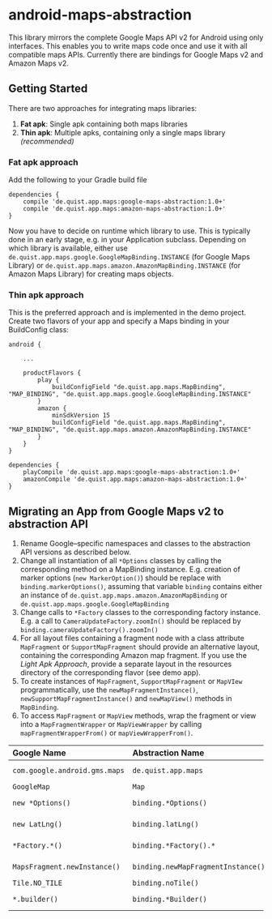 # android-maps-abstraction
This library mirrors the complete Google Maps API v2 for Android using only interfaces. This enables you to write maps code once and use it with all compatible maps APIs. Currently there are bindings for Google Maps v2 and Amazon Maps v2.

## Getting Started

There are two approaches for integrating maps libraries:

1. **Fat apk**: Single apk containing both maps libraries
2. **Thin apk**: Multiple apks, containing only a single maps library _(recommended)_

### Fat apk approach
Add the following to your Gradle build file

	dependencies {
	    compile 'de.quist.app.maps:google-maps-abstraction:1.0+'
	    compile 'de.quist.app.maps:amazon-maps-abstraction:1.0+'
	}

Now you have to decide on runtime which library to use. This is typically done in an early stage, e.g. in your Application subclass. Depending on which library is available, either use ``de.quist.app.maps.google.GoogleMapBinding.INSTANCE`` (for Google Maps Library) or ``de.quist.app.maps.amazon.AmazonMapBinding.INSTANCE`` (for Amazon Maps Library) for creating maps objects.

### Thin apk approach
This is the preferred approach and is implemented in the demo project. Create two flavors of your app and specify a Maps binding in your BuildConfig class:

	android {
		
		...

		productFlavors {
	        play {
	            buildConfigField "de.quist.app.maps.MapBinding", "MAP_BINDING", "de.quist.app.maps.google.GoogleMapBinding.INSTANCE"
	        }
	        amazon {
	            minSdkVersion 15
	            buildConfigField "de.quist.app.maps.MapBinding", "MAP_BINDING", "de.quist.app.maps.amazon.AmazonMapBinding.INSTANCE"
	        }
	    }
	}
	
	dependencies {
	    playCompile 'de.quist.app.maps:google-maps-abstraction:1.0+'
	    amazonCompile 'de.quist.app.maps:amazon-maps-abstraction:1.0+'
	}


## Migrating an App from Google Maps v2 to abstraction API

1. Rename Google–specific namespaces and classes to the abstraction API versions as described below.
2. Change all instantiation of all ``*Options`` classes by calling the corresponding method on a MapBinding instance. E.g. creation of marker options (``new MarkerOption()``) should be replace with ``binding.markerOptions()``, assuming that variable ``binding`` contains either an instance of ``de.quist.app.maps.amazon.AmazonMapBinding`` or ``de.quist.app.maps.google.GoogleMapBinding``
3. Change calls to ``*Factory`` classes to the corresponding factory instance. E.g. a call to ``CameraUpdateFactory.zoomIn()`` should be replaced by ``binding.cameraUpdateFactory().zoomIn()``
4. For all layout files containing a fragment node with a class attribute ``MapFragment`` or ``SupportMapFragment`` should provide an alternative layout, containing the corresponding Amazon map fragment. If you use the _Light Apk Approach_, provide a separate layout in the resources directory of the corresponding flavor (see demo app).
5. To create instances of ``MapFragment``, ``SupportMapFragment`` or ``MapVIew`` programmatically, use the ``newMapFragmentInstance()``, ``newSupportMapFragmentInstance()`` and ``newMapView()`` methods in ``MapBinding``.
6. To access ``MapFragment`` or ``MapView`` methods, wrap the fragment or view into a ``MapFragmentWrapper`` or ``MapViewWrapper`` by calling ``mapFragmentWrapperFrom()`` or ``mapViewWrapperFrom()``.

| Google Name                     | Abstraction Name                      | Example                                                                            |
|:------------------------------- |:------------------------------------- |:---------------------------------------------------------------------------------- |
| ``com.google.android.gms.maps`` | ``de.quist.app.maps``                 | ``com.google.android.gms.maps.Projection`` &rarr; ``de.quist.app.maps.Projection`` |
| ``GoogleMap``                   | ``Map``                               |                                                                                    |
| ``new *Options()``              | ``binding.*Options()``                | ``new MarkerOptions()`` &rarr; ``binding.markerOptions()``                         |
| ``new LatLng()``                | ``binding.latLng()``                  | ``new LatLng(53.55, 10.0)`` &rarr; ``binding.latLng(53.55, 10.)``                  |
| ``*Factory.*()``                | ``binding.*Factory().*``              | ``CameraUpdateFactory.zoomIn()`` &rarr; ``binding.cameraUpdateFactory().zoomIn()`` |
| ``MapsFragment.newInstance()``  | ``binding.newMapFragmentInstance()``  | ``MapsFragment.newInstance()`` &rarr; ``binding.newMapsFragmentInstance()``        |
| ``Tile.NO_TILE``                | ``binding.noTile()``                  |                                                                                    |
| ``*.builder()``                 | ``binding.*Builder()``                | ``CameraPosition.builder()`` &rarr; ``binding.cameraPositionBuilder()``            |
